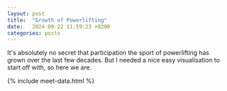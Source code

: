 ```yaml
---
layout: post
title:  "Growth of Powerlifting"
date:   2024-09-22 11:59:23 +0200
categories: posts
---
```


It's absolutely no secret that participation the sport of powerlifting has grown over the last few decades. 
But I needed a nice easy visualisation to start off with, so here we are.

{% include meet-data.html %}

